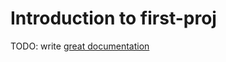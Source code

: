 # Introduction to first-proj

TODO: write [great documentation](http://jacobian.org/writing/what-to-write/)
